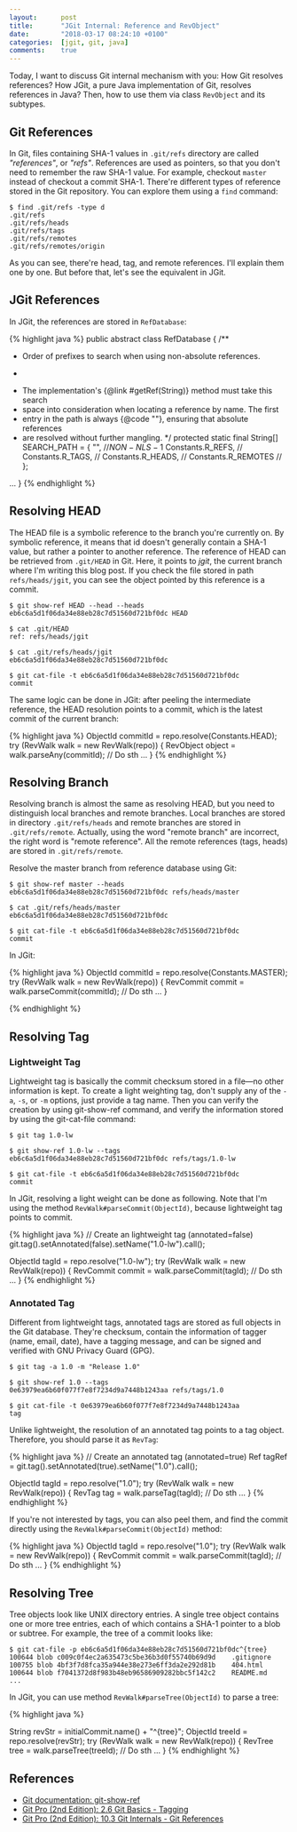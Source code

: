 ```yaml
---
layout:      post
title:       "JGit Internal: Reference and RevObject"
date:        "2018-03-17 08:24:10 +0100"
categories:  [jgit, git, java]
comments:    true
---
```


Today, I want to discuss Git internal mechanism with you: How Git resolves
references? How JGit, a pure Java implementation of Git, resolves references in
Java? Then, how to use them via class `RevObject` and its subtypes.

## Git References

In Git, files containing SHA-1 values in `.git/refs` directory are called
_"references"_, or _"refs"_. References are used as pointers, so that you don't
need to remember the raw SHA-1 value. For example, checkout `master` instead of
checkout a commit SHA-1. There're different types of reference stored in the Git
repository. You can explore them using a `find` command:

```
$ find .git/refs -type d
.git/refs
.git/refs/heads
.git/refs/tags
.git/refs/remotes
.git/refs/remotes/origin
```

As you can see, there're head, tag, and remote references. I'll explain them
one by one. But before that, let's see the equivalent in JGit.

## JGit References

In JGit, the references are stored in `RefDatabase`:

{% highlight java %}
public abstract class RefDatabase {
  /**
   * Order of prefixes to search when using non-absolute references.
   * <p>
   * The implementation's {@link #getRef(String)} method must take this search
   * space into consideration when locating a reference by name. The first
   * entry in the path is always {@code ""}, ensuring that absolute references
   * are resolved without further mangling.
   */
  protected static final String[] SEARCH_PATH = { "", //$NON-NLS-1$
      Constants.R_REFS, //
      Constants.R_TAGS, //
      Constants.R_HEADS, //
      Constants.R_REMOTES //
  };

  ...
}
{% endhighlight %}

## Resolving HEAD

The HEAD file is a symbolic reference to the branch you're currently on. By
symbolic reference, it means that id doesn't generally contain a SHA-1 value,
but rather a pointer to another reference. The reference of HEAD can be
retrieved from `.git/HEAD` in Git. Here, it points to _jgit_, the current branch
where I'm writing this blog post. If you check the file stored in path
`refs/heads/jgit`, you can see the object pointed by this reference is a commit.

```
$ git show-ref HEAD --head --heads
eb6c6a5d1f06da34e88eb28c7d51560d721bf0dc HEAD

$ cat .git/HEAD
ref: refs/heads/jgit

$ cat .git/refs/heads/jgit
eb6c6a5d1f06da34e88eb28c7d51560d721bf0dc

$ git cat-file -t eb6c6a5d1f06da34e88eb28c7d51560d721bf0dc
commit
```

The same logic can be done in JGit: after peeling the intermediate reference,
the HEAD resolution points to a commit, which is the latest commit of the
current branch:

{% highlight java %}
ObjectId commitId = repo.resolve(Constants.HEAD);
try (RevWalk walk = new RevWalk(repo)) {
  RevObject object = walk.parseAny(commitId);
  // Do sth ...
}
{% endhighlight %}

## Resolving Branch

Resolving branch is almost the same as resolving HEAD, but you need to
distinguish local branches and remote branches. Local branches are stored in
directory `.git/refs/heads` and remote branches are stored in
`.git/refs/remote`. Actually, using the word "remote branch" are incorrect,
the right word is "remote reference". All the remote references (tags, heads)
are stored in `.git/refs/remote`.

Resolve the master branch from reference database using Git:

```
$ git show-ref master --heads
eb6c6a5d1f06da34e88eb28c7d51560d721bf0dc refs/heads/master

$ cat .git/refs/heads/master
eb6c6a5d1f06da34e88eb28c7d51560d721bf0dc

$ git cat-file -t eb6c6a5d1f06da34e88eb28c7d51560d721bf0dc
commit
```

In JGit:

{% highlight java %}
ObjectId commitId = repo.resolve(Constants.MASTER);
try (RevWalk walk = new RevWalk(repo)) {
  RevCommit commit = walk.parseCommit(commitId);
  // Do sth ...
}

{% endhighlight %}

## Resolving Tag

### Lightweight Tag

Lightweight tag is basically the commit checksum stored in a file—no other
information is kept. To create a light weighting tag, don't supply any of the
`-a`, `-s`, or `-m` options, just provide a tag name. Then you can verify the
creation by using git-show-ref command, and verify the information stored by
using the git-cat-file command:

```
$ git tag 1.0-lw

$ git show-ref 1.0-lw --tags
eb6c6a5d1f06da34e88eb28c7d51560d721bf0dc refs/tags/1.0-lw

$ git cat-file -t eb6c6a5d1f06da34e88eb28c7d51560d721bf0dc
commit
```

In JGit, resolving a light weight can be done as following. Note that I'm using
the method `RevWalk#parseCommit(ObjectId)`, because lightweight tag points to
commit.

{% highlight java %}
// Create an lightweight tag (annotated=false)
git.tag().setAnnotated(false).setName("1.0-lw").call();

ObjectId tagId = repo.resolve("1.0-lw");
try (RevWalk walk = new RevWalk(repo)) {
  RevCommit commit = walk.parseCommit(tagId);
  // Do sth ...
}
{% endhighlight %}

### Annotated Tag

Different from lightweight tags, annotated tags are stored as full objects in
the Git database. They're checksum, contain the information of tagger
(name, email, date), have a tagging message, and can be signed and verified with
GNU Privacy Guard (GPG).

```
$ git tag -a 1.0 -m "Release 1.0"

$ git show-ref 1.0 --tags
0e63979ea6b60f077f7e8f7234d9a7448b1243aa refs/tags/1.0

$ git cat-file -t 0e63979ea6b60f077f7e8f7234d9a7448b1243aa
tag
```

Unlike lightweight, the resolution of an annotated tag points to a tag object.
Therefore, you should parse it as `RevTag`:

{% highlight java %}
// Create an annotated tag (annotated=true)
Ref tagRef = git.tag().setAnnotated(true).setName("1.0").call();

ObjectId tagId = repo.resolve("1.0");
try (RevWalk walk = new RevWalk(repo)) {
  RevTag tag = walk.parseTag(tagId);
  // Do sth ...
}
{% endhighlight %}

If you're not interested by tags, you can also peel them, and find the commit
directly using the `RevWalk#parseCommit(ObjectId)` method:

{% highlight java %}
ObjectId tagId = repo.resolve("1.0");
try (RevWalk walk = new RevWalk(repo)) {
  RevCommit commit = walk.parseCommit(tagId);
  // Do sth ...
}
{% endhighlight %}

## Resolving Tree

Tree objects look like UNIX directory entries. A single tree object contains one
or more tree entries, each of which contains a SHA-1 pointer to a blob or
subtree. For example, the tree of a commit looks like:

```
$ git cat-file -p eb6c6a5d1f06da34e88eb28c7d51560d721bf0dc^{tree}
100644 blob c009c0f4ec2a635473c5be36b3d0f55740b69d9d	.gitignore
100755 blob 4bf3f7d8fca35a944e38e273e6ff3da2e292d81b	404.html
100644 blob f7041372d8f983b48eb96586909282bbc5f142c2	README.md
...
```

In JGit, you can use method `RevWalk#parseTree(ObjectId)` to parse a tree:

{% highlight java %}

String revStr = initialCommit.name() + "^{tree}";
ObjectId treeId = repo.resolve(revStr);
try (RevWalk walk = new RevWalk(repo)) {
  RevTree tree = walk.parseTree(treeId);
  // Do sth ...
}
{% endhighlight %}

## References

- [Git documentation: git-show-ref][git-show-ref]
- [Git Pro (2nd Edition): 2.6 Git Basics - Tagging][git-tagging]
- [Git Pro (2nd Edition): 10.3 Git Internals - Git References][git-ref]

[git-show-ref]: https://git-scm.com/docs/git-show-ref
[git-ref]: https://git-scm.com/book/id/v2/Git-Internals-Git-References
[git-tagging]: https://git-scm.com/book/en/v2/Git-Basics-Tagging
